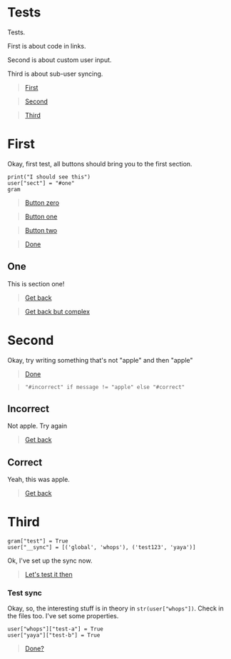 # Tests

Tests.

First is about code in links.

Second is about custom user input.

Third is about sub-user syncing.

> [First](#first)

> [Second](#second)

> [Third](#third)

# First

Okay, first test, all buttons should bring you to the first section.

```
print("I should see this")
user["sect"] = "#one"
gram
```

> [Button zero](#one)

> [Button one](`"#one"`)

> [Button two](`user["sect"]`)

> [Done](#tests)

## One

This is section one!

> [Get back](#first)

> [Get back but complex](`user["__previous"]`)

# Second

Okay, try writing something that's not "apple" and then "apple"

> [Done](#tests)

> `"#incorrect" if message != "apple" else "#correct"`

## Incorrect

Not apple. Try again

> [Get back](`user["__previous"]`)

## Correct

Yeah, this was apple.

> [Get back](`user["__previous"]`)

# Third

```
gram["test"] = True
user["__sync"] = [('global', 'whops'), ('test123', 'yaya')]
```

Ok, I've set up the sync now.

> [Let's test it then](#test-sync)

### Test sync

Okay, so, the interesting stuff is in theory in `str(user["whops"])`. Check in the files too. I've set some properties.

```
user["whops"]["test-a"] = True
user["yaya"]["test-b"] = True
```

> [Done?](#tests)


